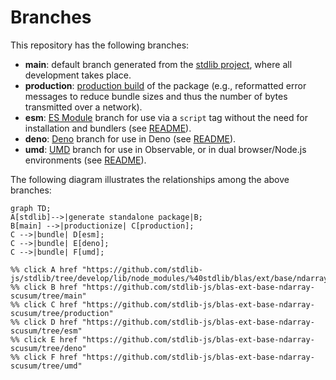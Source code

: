 <!--

@license Apache-2.0

Copyright (c) 2022 The Stdlib Authors.

Licensed under the Apache License, Version 2.0 (the "License");
you may not use this file except in compliance with the License.
You may obtain a copy of the License at

    http://www.apache.org/licenses/LICENSE-2.0

Unless required by applicable law or agreed to in writing, software
distributed under the License is distributed on an "AS IS" BASIS,
WITHOUT WARRANTIES OR CONDITIONS OF ANY KIND, either express or implied.
See the License for the specific language governing permissions and
limitations under the License.

-->

# Branches

This repository has the following branches:

-   **main**: default branch generated from the [stdlib project][stdlib-url], where all development takes place.
-   **production**: [production build][production-url] of the package (e.g., reformatted error messages to reduce bundle sizes and thus the number of bytes transmitted over a network).
-   **esm**: [ES Module][esm-url] branch for use via a `script` tag without the need for installation and bundlers (see [README][esm-readme]).
-   **deno**: [Deno][deno-url] branch for use in Deno (see [README][deno-readme]).
-   **umd**: [UMD][umd-url] branch for use in Observable, or in dual browser/Node.js environments (see [README][umd-readme]).

The following diagram illustrates the relationships among the above branches:

```mermaid
graph TD;
A[stdlib]-->|generate standalone package|B;
B[main] -->|productionize| C[production];
C -->|bundle| D[esm];
C -->|bundle| E[deno];
C -->|bundle| F[umd];

%% click A href "https://github.com/stdlib-js/stdlib/tree/develop/lib/node_modules/%40stdlib/blas/ext/base/ndarray/scusum"
%% click B href "https://github.com/stdlib-js/blas-ext-base-ndarray-scusum/tree/main"
%% click C href "https://github.com/stdlib-js/blas-ext-base-ndarray-scusum/tree/production"
%% click D href "https://github.com/stdlib-js/blas-ext-base-ndarray-scusum/tree/esm"
%% click E href "https://github.com/stdlib-js/blas-ext-base-ndarray-scusum/tree/deno"
%% click F href "https://github.com/stdlib-js/blas-ext-base-ndarray-scusum/tree/umd"
```

[stdlib-url]: https://github.com/stdlib-js/stdlib/tree/develop/lib/node_modules/%40stdlib/blas/ext/base/ndarray/scusum
[production-url]: https://github.com/stdlib-js/blas-ext-base-ndarray-scusum/tree/production
[deno-url]: https://github.com/stdlib-js/blas-ext-base-ndarray-scusum/tree/deno
[deno-readme]: https://github.com/stdlib-js/blas-ext-base-ndarray-scusum/blob/deno/README.md
[umd-url]: https://github.com/stdlib-js/blas-ext-base-ndarray-scusum/tree/umd
[umd-readme]: https://github.com/stdlib-js/blas-ext-base-ndarray-scusum/blob/umd/README.md
[esm-url]: https://github.com/stdlib-js/blas-ext-base-ndarray-scusum/tree/esm
[esm-readme]: https://github.com/stdlib-js/blas-ext-base-ndarray-scusum/blob/esm/README.md
